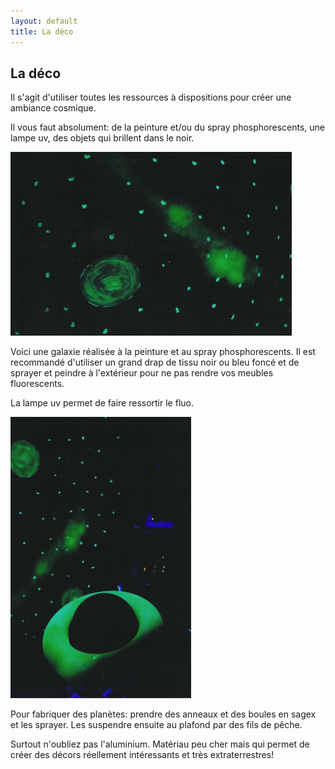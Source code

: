 ```yaml
---
layout: default
title: La déco
---
```


## La déco

Il s'agit d'utiliser toutes les ressources à dispositions pour créer une ambiance cosmique.

Il vous faut absolument: de la peinture et/ou du spray phosphorescents, une lampe uv, des objets qui brillent dans le noir.

![planetes](/assets/images/pages/planetes2.png)

Voici une galaxie réalisée à la peinture et au spray phosphorescents. Il est recommandé d'utiliser un grand drap de tissu noir ou bleu foncé et de sprayer et peindre à l'extérieur pour ne pas rendre vos meubles fluorescents.

La lampe uv permet de faire ressortir le fluo.

![planetes](/assets/images/pages/planetes.png)

Pour fabriquer des planètes: prendre des anneaux et des boules en sagex et les sprayer. Les suspendre ensuite au plafond par des fils de pêche.

Surtout n'oubliez pas l'aluminium. Matériau peu cher mais qui permet de créer des décors réellement intéressants et très extraterrestres!
